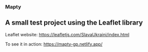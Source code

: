 ### Mapty

## A small test project using the Leaflet library

Leaflet website: https://leafletjs.com/SlavaUkraini/index.html

To see it in action: https://mapty-gp.netlify.app/
